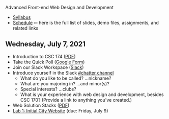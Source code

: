 Advanced Front-end Web Design and Development

- [Syllabus](syllabus.md)
- [Schedule](schedule.md)   &#8678; here is the full list of slides, demo files, assignments, and related links

## Wednesday, July 7, 2021

- Introduction to CSC 174 ([PDF](01a-introduction-to-csc174/introduction-to-csc174.pdf))
- Take the Quick Poll ([Google Form](https://forms.gle/E1iUXuQZVVX6bJ956))
- Join our Slack Workspace ([Slack](https://join.slack.com/t/csc174/signup))
- Introduce yourself in the Slack [#chatter channel](https://app.slack.com/client/T0263D6G5LN/C026GBTGMK6)
  - What do you like to be called? ...nickname?
  - What are you majoring in? ...and minor(s)?
  - Special interests? ...clubs?
  - What is your experience with web design and development, besides CSC 170? (Provide a link to anything you've created.)
- Web Solution Stacks ([PDF](01b-web-solution-stacks/web-solution-stacks.pdf))
- [Lab 1: Initial City Website](lab01-initial-city-website/instructions.md) (due: Friday, July 9)

